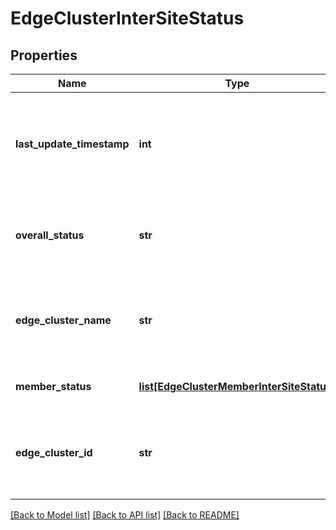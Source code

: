 # EdgeClusterInterSiteStatus

## Properties
Name | Type | Description | Notes
------------ | ------------- | ------------- | -------------
**last_update_timestamp** | **int** | Timestamp when the edge cluster inter-site status was last updated.  | [optional] 
**overall_status** | **str** | Overall status of all edge nodes IBGP status in the edge cluster.  | [optional] 
**edge_cluster_name** | **str** | Name of the edge cluster whose status is being reported. | [optional] 
**member_status** | [**list[EdgeClusterMemberInterSiteStatus]**](EdgeClusterMemberInterSiteStatus.md) | Per edge node inter-site status. | [optional] 
**edge_cluster_id** | **str** | Id of the edge cluster whose status is being reported. | [optional] 

[[Back to Model list]](../README.md#documentation-for-models) [[Back to API list]](../README.md#documentation-for-api-endpoints) [[Back to README]](../README.md)

